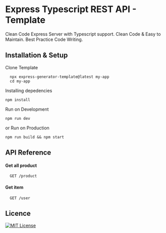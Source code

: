# Express Typescript REST API - Template

Clean Code Express Server with Typescript support.
Clean Code & Easy to Maintain.
Best Practice Code Writing.

## Installation & Setup

Clone Template

```
  npx express-generator-template@latest my-app
  cd my-app
```

Installing depedencies

```
npm install
```

Run on Development

```
npm run dev
```

or Run on Production

```
npm run build && npm start
```

## API Reference

#### Get all product

```
  GET /product
```

#### Get item

```
  GET /user
```

## Licence

[![MIT License](https://img.shields.io/badge/License-MIT-green.svg)](https://choosealicense.com/licenses/mit/)
